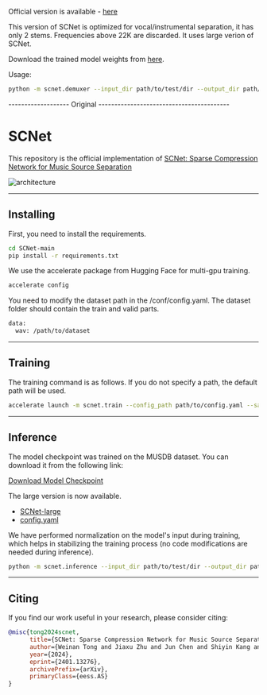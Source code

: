 Official version is available - [here](https://github.com/starrytong/SCNet)

This version of SCNet is optimized for vocal/instrumental separation, it has only 2 stems. Frequencies above 22K are discarded. It uses large verion of SCNet.

Download the trained model weights from [here](https://drive.google.com/file/d/1P9nQPuhu455IKtC5vvuBiG2YN2qExsrC/view?usp=sharing). 

Usage:

```bash
python -m scnet.demuxer --input_dir path/to/test/dir --output_dir path/to/save/result/ --checkpoint_path path/to/model_ema.pt
```

------------------- Original -----------------------------------------

# SCNet

This repository is the official implementation of [SCNet: Sparse Compression Network for Music Source Separation](https://arxiv.org/abs/2401.13276)

![architecture](images/SCNet.png)

---

## Installing

First, you need to install the requirements.

```bash
cd SCNet-main
pip install -r requirements.txt
```

We use the accelerate package from Hugging Face for multi-gpu training.

```bash
accelerate config
```

You need to modify the dataset path in the /conf/config.yaml. The dataset folder should contain the train and valid parts.

```bash
data:
  wav: /path/to/dataset
```

---

## Training

The training command is as follows. If you do not specify a path, the default path will be used.

```bash
accelerate launch -m scnet.train --config_path path/to/config.yaml --save_path path/to/save/checkpoint/
```

---

## Inference

The model checkpoint was trained on the MUSDB dataset. You can download it from the following link:

[Download Model Checkpoint](https://drive.google.com/file/d/1CdEIIqsoRfHn1SJ7rccPfyYioW3BlXcW/view?usp=sharing)

The large version is now available.

- [SCNet-large](https://drive.google.com/file/d/1s7QvQwn8ag9oVstGDBQ6KZvacJkvyK7t/view?usp=drivesdk)
- [config.yaml](https://drive.google.com/file/d/1qxK7SZx6-Gsp1s3wCrj98X7--UcI4O3K/view?usp=drive_link)

We have performed normalization on the model's input during training, which helps in stabilizing the training process (no code modifications are needed during inference).

```bash
python -m scnet.inference --input_dir path/to/test/dir --output_dir path/to/save/result/ --checkpoint_path path/to/checkpoint.th
```

---

## Citing

If you find our work useful in your research, please consider citing:

```bibtex
@misc{tong2024scnet,
      title={SCNet: Sparse Compression Network for Music Source Separation}, 
      author={Weinan Tong and Jiaxu Zhu and Jun Chen and Shiyin Kang and Tao Jiang and Yang Li and Zhiyong Wu and Helen Meng},
      year={2024},
      eprint={2401.13276},
      archivePrefix={arXiv},
      primaryClass={eess.AS}
}
```
